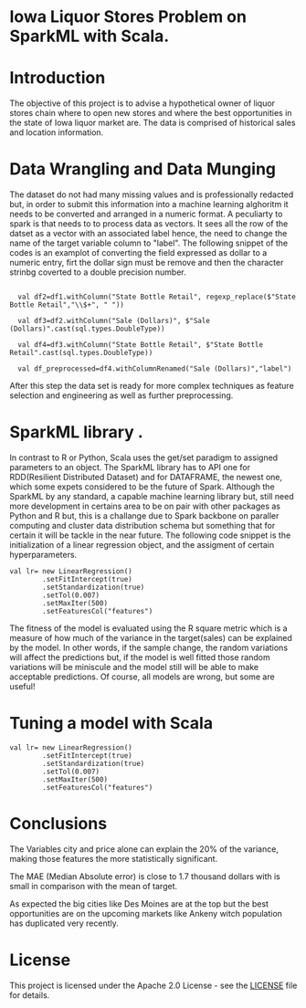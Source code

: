 # Iowa Liquor Stores Problem on SparkML with Scala.


# Introduction

The objective of this project is to advise a hypothetical owner of liquor stores chain where to open new stores and where the best opportunities in the state of Iowa liquor market are. The data is comprised of historical sales and location information. 

# Data Wrangling and Data Munging

The dataset do not had many missing values and is professionally redacted but, in order to submit this information into a machine learning alghoritm it needs to be converted and arranged in a numeric format. A peculiarty to spark is that needs to
to process data as vectors. It sees all the row of the datset as a vector with an associated label hence, the need to change the name of the target variable column to "label". The following snippet of the codes is an examplot of converting the field expressed as dollar to a numeric entry, firt the dollar sign must be remove and then the character strinbg coverted to a double precision number. 
```                                                                                                                                                                              val df1=df_rdx.withColumn("Sale (Dollars)", regexp_replace($"Sale (Dollars)","\\$+", " "))

  val df2=df1.withColumn("State Bottle Retail", regexp_replace($"State Bottle Retail","\\$+", " "))

  val df3=df2.withColumn("Sale (Dollars)", $"Sale (Dollars)".cast(sql.types.DoubleType))

  val df4=df3.withColumn("State Bottle Retail", $"State Bottle Retail".cast(sql.types.DoubleType))

  val df_preprocessed=df4.withColumnRenamed("Sale (Dollars)","label")
```
After this step the data set is ready for more complex techniques as feature selection and engineering as well as further preprocessing.

# SparkML library .

In contrast to R or Python, Scala uses the get/set paradigm to assigned parameters to an object. The SparkML library has to API one for RDD(Resilient Distributed Dataset) and for DATAFRAME, the newest one, which some expets considered to be the future of Spark. Although the SparkML by any standard, a capable machine learning library but, still need more development in certains area to be on pair with other packages as Python and R but, this is a challange due to Spark backbone on paraller computing and 
cluster data distribution schema but something that for certain it will be tackle in the near future. The following code snippet is the initialization of a linear regression object, and the assigment of certain hyperparameters.
```
val lr= new LinearRegression()
        .setFitIntercept(true)      
        .setStandardization(true)       
        .setTol(0.007)
        .setMaxIter(500)        
        .setFeaturesCol("features")
```

The fitness of the model is evaluated using the R square metric which is a measure of how much of the variance in the target(sales) can be explained by the model. In other words, if the sample change, the random variations will affect the predictions but, if the model is well fitted those random variations will be miniscule and the model still will be able to make acceptable predictions. Of course, all models are wrong, but some are useful!  

# Tuning a model with Scala

```
val lr= new LinearRegression()
        .setFitIntercept(true)      
        .setStandardization(true)       
        .setTol(0.007)
        .setMaxIter(500)        
        .setFeaturesCol("features")
```

# Conclusions

The Variables city and price alone can explain the 20% of the variance, making those features the more statistically significant.

The MAE (Median Absolute error) is close to 1.7 thousand dollars with is small in comparison with the mean of target.

As expected the big cities like Des Moines are at the top but the best opportunities are on the upcoming markets like Ankeny witch population has duplicated very recently.

# License

This project is licensed under the Apache 2.0 License - see the [LICENSE](LICENSE) file for details.


